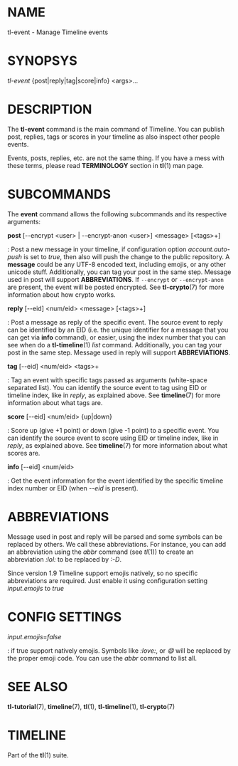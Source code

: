 # NAME

tl-event - Manage Timeline events


# SYNOPSYS

*tl-event* {post|reply|tag|score|info} \<args\>...

# DESCRIPTION

The **tl-event** command is the main command of Timeline. You can publish post,
replies, tags or scores in your timeline as also inspect other people
events.

Events, posts, replies, etc. are not the same thing. If you have a mess with
these terms, please read **TERMINOLOGY** section in **tl**(1) man page.

# SUBCOMMANDS

The **event** command allows the following subcommands and its respective
arguments:

**post** [--encrypt \<user\> | --encrypt-anon \<user\>] \<message\> [\<tags\>+]

: Post a new message in your timeline, if configuration option *account.auto-push*
is set to *true*, then also will push the change to the public repository. A
**message** could be any UTF-8 encoded text, including emojis, or any other
unicode stuff. Additionally, you can tag your post in the same step. Message
used in post will support **ABBREVIATIONS**. If `--encrypt` or `--encrypt-anon`
are present, the event will be posted encrypted. See **tl-crypto**(7) for
more information about how crypto works. 

**reply** [\-\-eid] \<num/eid\> \<message\> [\<tags\>+]

: Post a message as reply of the specific event. The source event to reply
can be identified by an EID (i.e. the unique identifier for a message that
you can get via **info** command), or easier, using the index number that
you can see when do a **tl-timeline**(1) *list* command. Additionally, you can
tag your post in the same step. Message used in reply will support
**ABBREVIATIONS**.

**tag**  [\-\-eid] \<num/eid\> \<tags\>+

: Tag an event with specific tags passed as arguments (white-space separated
list). You can identify the source event to tag using EID or timeline index,
like in *reply*, as explained above. See **timeline**(7) for more information
about what tags are.

**score**  [\-\-eid] \<num/eid\> {up|down}

: Score up (give +1 point) or down (give -1 point) to a specific event.
You can identify the source event to score using EID or timeline index,
like in *reply*, as explained above. See **timeline**(7) for more information
about what scores are.

**info**  [\-\-eid] \<num/eid\> 

: Get the event information for the event identified by the specific timeline
index number or EID (when *\-\-eid* is present).

# ABBREVIATIONS

Message used in post and reply will be parsed and some symbols can be replaced
by others. We call these abbreviations. For instance, you can add an abbreviation
using the *abbr* command (see *tl*(1)) to create an abbreviation *:lol:* to
be replaced by *:-D*.

Since version 1.9 Timeline support emojis natively, so no specific abbreviations
are required. Just enable it using configuration setting *input.emojis* to *true*

# CONFIG SETTINGS

*input.emojis*=*false*

: if true support natively emojis. Symbols like *:love:*, or *:smile:* will be
replaced by the proper emoji code. You can use the *abbr* command to list
all.

# SEE ALSO

**tl-tutorial**(7), **timeline**(7), **tl**(1), **tl-timeline**(1), **tl-crypto**(7)

# TIMELINE

Part of the **tl**(1) suite.
